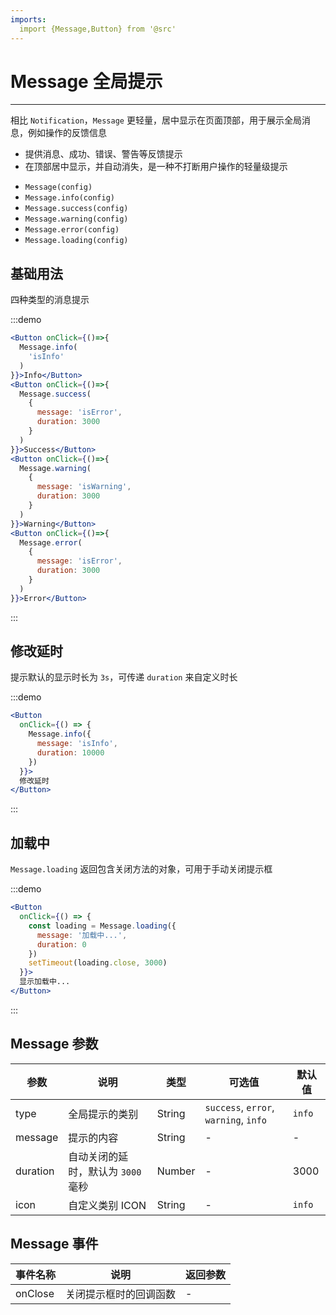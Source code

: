 ```yaml
---
imports:
  import {Message,Button} from '@src'
---
```


# Message 全局提示

---

相比 `Notification`，`Message` 更轻量，居中显示在页面顶部，用于展示全局消息，例如操作的反馈信息

* 提供消息、成功、错误、警告等反馈提示
* 在顶部居中显示，并自动消失，是一种不打断用户操作的轻量级提示

- `Message(config)`
- `Message.info(config)`
- `Message.success(config)`
- `Message.warning(config)`
- `Message.error(config)`
- `Message.loading(config)`

## 基础用法

四种类型的消息提示

:::demo

```jsx
<Button onClick={()=>{
  Message.info(
    'isInfo'
  )
}}>Info</Button>
<Button onClick={()=>{
  Message.success(
    {
      message: 'isError',
      duration: 3000
    }
  )
}}>Success</Button>
<Button onClick={()=>{
  Message.warning(
    {
      message: 'isWarning',
      duration: 3000
    }
  )
}}>Warning</Button>
<Button onClick={()=>{
  Message.error(
    {
      message: 'isError',
      duration: 3000
    }
  )
}}>Error</Button>
```

:::

## 修改延时

提示默认的显示时长为 `3s`，可传递 `duration` 来自定义时长

:::demo

```jsx
<Button
  onClick={() => {
    Message.info({
      message: 'isInfo',
      duration: 10000
    })
  }}>
  修改延时
</Button>
```

:::

## 加载中

`Message.loading` 返回包含关闭方法的对象，可用于手动关闭提示框

:::demo

```jsx
<Button
  onClick={() => {
    const loading = Message.loading({
      message: '加载中...',
      duration: 0
    })
    setTimeout(loading.close, 3000)
  }}>
  显示加载中...
</Button>
```

:::

## Message 参数

| 参数     | 说明                               | 类型     | 可选值                                | 默认值 |
| -------- | ---------------------------------- | -------- | ------------------------------------- | ------ |
| type     | 全局提示的类别                     | String   | `success`, `error`, `warning`, `info` | `info` |
| message  | 提示的内容                         | String   | -                                     | -      |
| duration | 自动关闭的延时，默认为 `3000` 毫秒 | Number   | -                                     | 3000   |
| icon     | 自定义类别 ICON                    | String   | -                                     | `info` |

## Message 事件
| 事件名称  | 说明               | 返回参数 |
| --------- | ------------------ | -------- |
| onClose  | 关闭提示框时的回调函数  | -      |
